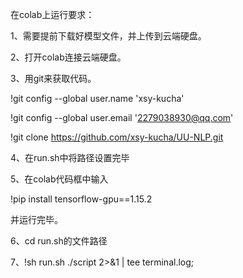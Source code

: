 在colab上运行要求：

1、需要提前下载好模型文件，并上传到云端硬盘。

2、打开colab连接云端硬盘。

3、用git来获取代码。

   !git config --global user.name 'xsy-kucha'
   
   !git config --global user.email '2279038930@qq.com'

   !git clone https://github.com/xsy-kucha/UU-NLP.git
   
4、在run.sh中将路径设置完毕

5、在colab代码框中输入

   !pip install tensorflow-gpu==1.15.2
   
   并运行完毕。
   
6、cd run.sh的文件路径

7、!sh run.sh  ./script 2>&1 | tee terminal.log;

